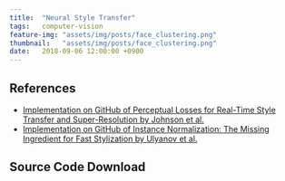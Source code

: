 ```yaml
---
title:  "Neural Style Transfer"
tags:   computer-vision
feature-img: "assets/img/posts/face_clustering.png"
thumbnail:   "assets/img/posts/face_clustering.png"
date:   2018-09-06 12:00:00 +0900
---
```



## References

* [Implementation on GitHub of Perceptual Losses for Real-Time Style Transfer and Super-Resolution by Johnson et al.](https://github.com/jcjohnson/fast-neural-style)
* [Implementation on GitHub of Instance Normalization: The Missing Ingredient for Fast Stylization by Ulyanov et al.](https://github.com/DmitryUlyanov/texture_nets)

## Source Code Download

